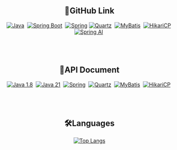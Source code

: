 <!-- 타이틀 -->
<div align="center">
  <!--img src="https://capsule-render.vercel.app/api?type=cylinder&color=auto&height=100&section=header&text=OYH%20Repository&fontSize=60)"/-->
</div>

<br/>

<div align=center>
  <h2>🔗GitHub Link</h2>
  <a href="https://github.com/openjdk">
    <img alt="Java" src ="https://img.shields.io/badge/Java-FF9950.svg?&style=for-the-badge&logo=Java&logoColor=white"/><a/>&nbsp;
  <a href="https://github.com/spring-projects">
    <img alt="Spring Boot" src ="https://img.shields.io/badge/Spring Boot-6DB33F.svg?&style=for-the-badge&logo=Spring Boot&logoColor=white"/><a/>&nbsp;
  <a href="https://github.com/spring-projects">
    <img alt="Spring" src ="https://img.shields.io/badge/Spring-6DB33F.svg?&style=for-the-badge&logo=Spring&logoColor=white"/><a/>
  <a href="https://github.com/quartz-scheduler">
    <img alt="Quartz" src ="https://img.shields.io/badge/Quartz-FFFFFF.svg?&style=for-the-badge&logo=quartz&logoColor=white"/><a/>&nbsp;
  <a href="https://github.com/mybatis">
    <img alt="MyBatis" src ="https://img.shields.io/badge/MyBatis-78b0ff.svg?&style=for-the-badge&logo=MyBatis&logoColor=white"/><a/>&nbsp;
  <a href="https://github.com/brettwooldridge/HikariCP">
    <img alt="HikariCP" src ="https://img.shields.io/badge/HikariCP-65c4c7.svg?&style=for-the-badge&logo=HikariCP&logoColor=white"/><a/>&nbsp;
  <br/>
  <a href="https://github.com/spring-projects/spring-ai">
    <img alt="Spring AI" src ="https://img.shields.io/badge/Spring AI-6DB33F.svg?&style=for-the-badge&logo=Spring&logoColor=white"/><a/>&nbsp;
</div>
      
<br/>
<br/>
<br/>

<div align=center>
  <h2>🔗API Document</h2>
  <a href="https://docs.oracle.com/javase/8/docs/api/">
    <img alt="Java 1.8" src ="https://img.shields.io/badge/Java 8 API-FF9950.svg?&style=for-the-badge&logo=Java&logoColor=white"/><a/>&nbsp;
  <a href="https://docs.oracle.com/en/java/javase/21/docs/api/index.html">
    <img alt="Java 21" src ="https://img.shields.io/badge/Java 21 API-FF9950.svg?&style=for-the-badge&logo=Java&logoColor=white"/><a/>&nbsp;      
  <a href="https://docs.spring.io/spring-framework/docs/current/javadoc-api/">
    <img alt="Spring" src ="https://img.shields.io/badge/Spring API-6DB33F.svg?&style=for-the-badge&logo=Spring&logoColor=white"/><a/>&nbsp;
  <a href="https://github.com/quartz-scheduler">
    <img alt="Quartz" src ="https://img.shields.io/badge/Quartz 2.3.0 API-FFFFFF.svg?&style=for-the-badge&logo=quartz&logoColor=white"/><a/>&nbsp;
  <a href="https://mybatis.org/mybatis-3/apidocs/index.html">
    <img alt="MyBatis" src ="https://img.shields.io/badge/MyBatis API-78b0ff.svg?&style=for-the-badge&logo=MyBatis&logoColor=white"/><a/>&nbsp;
  <a href="https://javadoc.io/doc/com.zaxxer/HikariCP/latest/com.zaxxer.hikari/module-summary.html">
    <img alt="HikariCP" src ="https://img.shields.io/badge/HikariCP API-65c4c7.svg?&style=for-the-badge&logo=HikariCP&logoColor=white"/><a/>&nbsp;
</div>

<br/>
<br/>
<br/>

<div align=center>
  <h2>🛠️Languages</h2>
  
  [![Top Langs](https://github-readme-stats.vercel.app/api/top-langs/?username=YuHyunO&layout=compact)](https://github.com/YuHyunO/YuHyunO/blob/main/README.md)
</div>



<br/>
<br/>
<br/>

